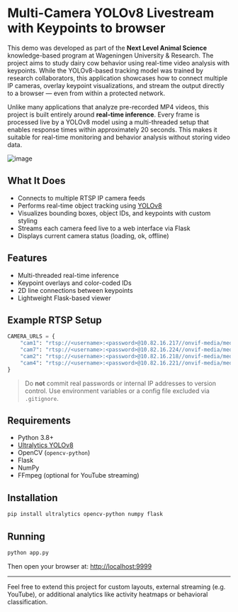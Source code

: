 # Multi-Camera YOLOv8 Livestream with Keypoints to browser

This demo was developed as part of the **Next Level Animal Science** knowledge-based program at Wageningen University & Research. The project aims to study dairy cow behavior using real-time video analysis with keypoints. While the YOLOv8-based tracking model was trained by research collaborators, this application showcases how to connect multiple IP cameras, overlay keypoint visualizations, and stream the output directly to a browser — even from within a protected network.

Unlike many applications that analyze pre-recorded MP4 videos, this project is built entirely around **real-time inference**. Every frame is processed live by a YOLOv8 model using a multi-threaded setup that enables response times within approximately 20 seconds. This makes it suitable for real-time monitoring and behavior analysis without storing video data.

![image](https://github.com/user-attachments/assets/9eb425fb-9811-49d6-8eee-ee640f544211)


## What It Does

- Connects to multiple RTSP IP camera feeds
- Performs real-time object tracking using [YOLOv8](https://github.com/ultralytics/ultralytics)
- Visualizes bounding boxes, object IDs, and keypoints with custom styling
- Streams each camera feed live to a web interface via Flask
- Displays current camera status (loading, ok, offline)

## Features

- Multi-threaded real-time inference
- Keypoint overlays and color-coded IDs
- 2D line connections between keypoints
- Lightweight Flask-based viewer

## Example RTSP Setup

```python
CAMERA_URLS = {
    "cam1": "rtsp://<username>:<password>@10.82.16.217//onvif-media/media.amp",
    "cam7": "rtsp://<username>:<password>@10.82.16.224//onvif-media/media.amp",
    "cam2": "rtsp://<username>:<password>@10.82.16.218//onvif-media/media.amp",
    "cam4": "rtsp://<username>:<password>@10.82.16.221//onvif-media/media.amp",
}
```

> Do **not** commit real passwords or internal IP addresses to version control.
> Use environment variables or a config file excluded via `.gitignore`.

## Requirements

- Python 3.8+
- [Ultralytics YOLOv8](https://docs.ultralytics.com/)
- OpenCV (`opencv-python`)
- Flask
- NumPy
- FFmpeg (optional for YouTube streaming)

## Installation

```bash
pip install ultralytics opencv-python numpy flask
```

## Running

```bash
python app.py
```

Then open your browser at: [http://localhost:9999](http://localhost:9999)

---

Feel free to extend this project for custom layouts, external streaming (e.g. YouTube), or additional analytics like activity heatmaps or behavioral classification.

